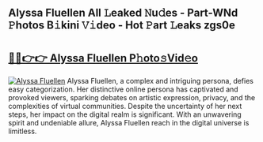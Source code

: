 ## Alyssa Fluellen All 𝙻eaked 𝙽u𝚍es - Part-WNd 𝙿hotos B𝚒kini 𝚅𝚒deo - Hot 𝙿art 𝙻eaks zgs0e

# <h2><a href="http://ld5cx60.urlbe.top/?page=Alyssa+Fluellen">🔗🔗👉👉 Alyssa Fluellen P𝚑oto𝚜Vid𝚎o</a></h2>

[![Alyssa Fluellen](https://i.imgur.com/eBuTRDB.gif)](http://ld5cx60.urlbe.top/?page=Alyssa+Fluellen)
Alyssa Fluellen, a complex and intriguing persona, defies easy categorization. Her distinctive online persona has captivated and provoked viewers, sparking debates on artistic expression, privacy, and the complexities of virtual communities. Despite the uncertainty of her next steps, her impact on the digital realm is significant. With an unwavering spirit and undeniable allure, Alyssa Fluellen reach in the digital universe is limitless.
